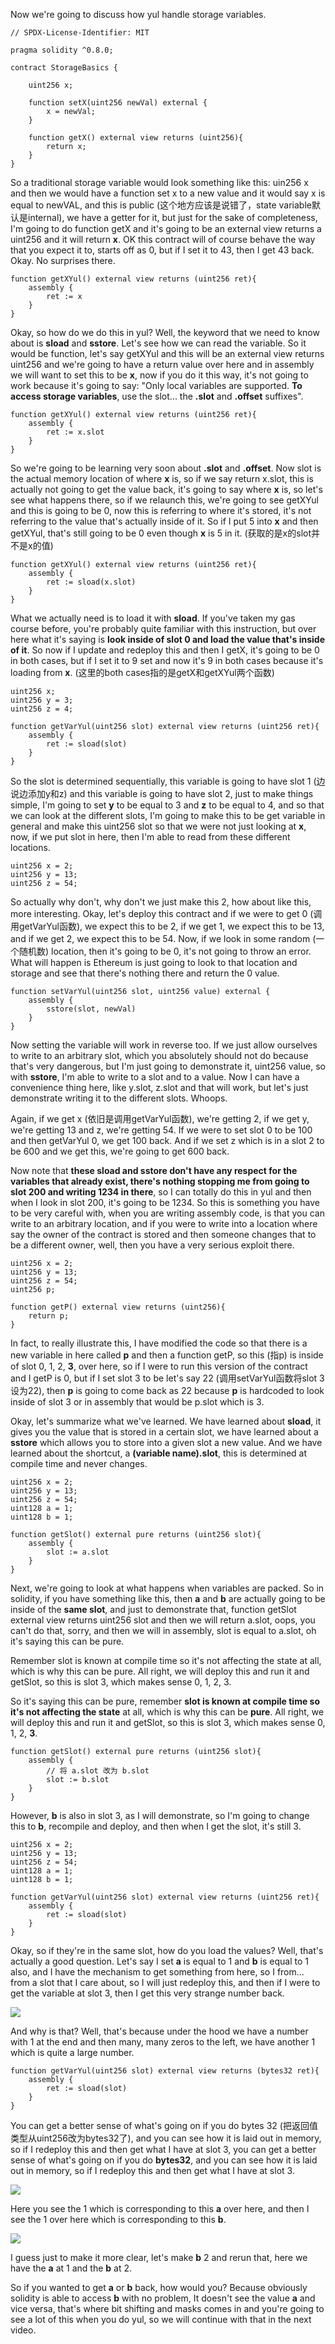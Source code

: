 Now we're going to discuss how yul handle storage variables.

```solidity
// SPDX-License-Identifier: MIT

pragma solidity ^0.8.0;

contract StorageBasics {

    uint256 x;

    function setX(uint256 newVal) external {
        x = newVal;
    }
    
    function getX() external view returns (uint256){
        return x;
    }
}
```

So a traditional storage variable would look something like this: uin256 x and then we would have a function set x to a new value and it would say x is equal to newVAL, and this is public (这个地方应该是说错了，state variable默认是internal), we have a getter for it, but just for the sake of completeness, I'm going to do function getX and it's going to be an external view returns a uint256 and it will return **x**. OK this contract will of course behave the way that you expect it to, starts off as 0, but if I set it to 43, then I get 43 back. Okay. No surprises there. 

```solidity
function getXYul() external view returns (uint256 ret){
    assembly {
    	ret := x
    }
}
```

Okay, so how do we do this in yul? Well, the keyword that we need to know about is **sload** and **sstore**. Let's see how we can read the variable. So it would be function, let's say getXYul and this will be an external view returns uint256 and we're going to have a return value over here and in assembly we will want to set this to be **x**, now if you do it this way, it's not going to work because it's going to say: "Only local variables are supported. **To access storage variables**, use the slot... the **.slot** and **.offset** suffixes".

```solidity
function getXYul() external view returns (uint256 ret){
    assembly {
    	ret := x.slot
    }
}
```

So we're going to be learning very soon about **.slot** and **.offset**. Now slot is the actual memory location of where **x** is, so if we say return x.slot, this is actually not going to get the value back, it's going to say where **x** is, so let's see what happens there, so if we relaunch this, we're going to see getXYul and this is going to be 0, now this is referring to where it's stored, it's not referring to the value that's actually inside of it. So if I put 5 into **x** and then getXYul, that's still going to be 0 even though **x** is 5 in it. (获取的是x的slot并不是x的值)

```solidity
function getXYul() external view returns (uint256 ret){
    assembly {
    	ret := sload(x.slot)
    }
}
```

What we actually need is to load it with **sload**. If you've taken my gas course before, you're probably quite familiar with this instruction, but over here what it's saying is **look inside of slot 0 and load the value that's inside of it**. So now if I update and redeploy this and then I getX, it's going to be 0 in both cases, but if I set it to 9 set and now it's 9 in both cases because it's loading from **x**.  (这里的both cases指的是getX和getXYul两个函数)

```solidity
uint256 x;
uint256 y = 3;
uint256 z = 4;

function getVarYul(uint256 slot) external view returns (uint256 ret){
    assembly {
    	ret := sload(slot)
    }
}
```

So the slot is determined sequentially, this variable is going to have slot 1 (边说边添加y和z) and this variable is going to have slot 2, just to make things simple, I'm going to set **y** to be equal to 3 and **z** to be equal to 4, and so that we can look at the different slots, I'm going to make this to be get variable in general and make this uint256 slot so that we were not just looking at **x**, now, if we put slot in here, then I'm able to read from these different locations.

```solidity
uint256 x = 2;
uint256 y = 13;
uint256 z = 54;
```

So actually why don't, why don't we just make this 2, how about like this, more interesting. Okay, let's deploy this contract and if we were to get 0 (调用getVarYul函数), we expect this to be 2, if we get 1, we expect this to be 13, and if we get 2, we expect this to be 54. Now, if we look in some random (一个随机数) location, then it's going to be 0, it's not going to throw an error. What will happen is Ethereum is just going to look to that location and storage and see that there's nothing there and return the 0 value.

```solidity
function setVarYul(uint256 slot, uint256 value) external {
    assembly {
    	sstore(slot, newVal)
    }
}
```

Now setting the variable will work in reverse too. If we just allow ourselves to write to an arbitrary slot, which you absolutely should not do because that's very dangerous, but I'm just going to demonstrate it, uint256 value, so with **sstore**, I'm able to write to a slot and to a value. Now I can have a convenience thing here, like y.slot, z.slot and that will work, but let's just demonstrate writing it to the different slots. Whoops.

Again, if we get x (依旧是调用getVarYul函数), we're getting 2, if we get y, we're getting 13 and z, we're getting 54. If we were to set slot 0 to be 100 and then getVarYul 0, we get 100 back. And if we set z which is in a slot 2 to be 600 and we get this, we're going to get 600 back.

Now note that **these sload and sstore don't have any respect for the variables that already exist, there's nothing stopping me from going to slot 200 and writing 1234 in there**, so I can totally do this in yul and then when I look in slot 200, it's going to be 1234. So this is something you have to be very careful with, when you are writing assembly code, is that you can write to an arbitrary location, and if you were to write into a location where say the owner of the contract is stored and then someone changes that to be a different owner, well, then you have a very serious exploit there.

```solidity
uint256 x = 2;
uint256 y = 13;
uint256 z = 54;
uint256 p;

function getP() external view returns (uint256){
	return p;
}
```

In fact, to really illustrate this, I have modified the code so that there is a new variable in here called **p** and then a function getP, so this (指p) is inside of slot 0, 1, 2, **3**, over here, so if I were to run this version of the contract and I getP is 0, but if I set slot 3 to be let's say 22 (调用setVarYul函数将slot 3设为22), then **p** is going to come back as 22 because **p** is hardcoded to look inside of slot 3 or in assembly that would be p.slot which is 3.

Okay, let's summarize what we've learned. We have learned about **sload**, it gives you the value that is stored in a certain slot, we have learned about a **sstore** which allows you to store into a given slot a new value. And we have learned about the shortcut, a **(variable name).slot**, this is determined at compile time and never changes. 

```solidity
uint256 x = 2;
uint256 y = 13;
uint256 z = 54;
uint128 a = 1;
uint128 b = 1;

function getSlot() external pure returns (uint256 slot){
    assembly {
    	slot := a.slot
    }
}
```

Next, we're going to look at what happens when variables are packed. So in solidity, if you have something like this, then **a** and **b** are actually going to be inside of the **same slot**, and just to demonstrate that, function getSlot external view returns uint256 slot and then we will return a.slot, oops, you can't do that, sorry, and then we will in assembly, slot is equal to a.slot, oh it's saying this can be pure.

Remember slot is known at compile time so it's not affecting the state at all, which is why this can be pure. All right, we will deploy this and run it and getSlot, so this is slot 3, which makes sense 0, 1, 2, 3.

So it's saying this can be pure, remember **slot is known at compile time so it's not affecting the state** at all, which is why this can be **pure**. All right, we will deploy this and run it and getSlot, so this is slot 3, which makes sense 0, 1, 2, **3**.

```solidity
function getSlot() external pure returns (uint256 slot){
    assembly {
    	// 将 a.slot 改为 b.slot
    	slot := b.slot
    }
}
```

However, **b** is also in slot 3, as I will demonstrate, so I'm going to change this to **b**, recompile and deploy, and then when I get the slot, it's still 3.

```solidity
uint256 x = 2;
uint256 y = 13;
uint256 z = 54;
uint128 a = 1;
uint128 b = 1;

function getVarYul(uint256 slot) external view returns (uint256 ret){
    assembly {
    	ret := sload(slot)
    }
}
```

Okay, so if they're in the same slot, how do you load the values? Well, that's actually a good question. Let's say I set **a** is equal to 1 and **b** is equal to 1 also, and I have the mechanism to get something from here, so I from... from a slot that I care about, so I will just redeploy this, and then if I were to get the variable at slot 3, then I get this very strange number back.

![](getvaryul.png)

And why is that? Well, that's because under the hood we have a number with 1 at the end and then many, many zeros to the left, we have another 1 which is quite a large number.

```solidity
function getVarYul(uint256 slot) external view returns (bytes32 ret){
    assembly {
    	ret := sload(slot)
    }
}
```

You can get a better sense of what's going on if you do bytes 32 (把返回值类型从uint256改为bytes32了), and you can see how it is laid out in memory, so if I redeploy this and then get what I have at slot 3, you can get a better sense of what's going on if you do **bytes32**, and you can see how it is laid out in memory, so if I redeploy this and then get what I have at slot 3.

![](getvaryul2.png)

Here you see the 1 which is corresponding to this **a** over here, and then I see the 1 over here which is corresponding to this **b**.

![](getvaryul3.png)

I guess just to make it more clear, let's make **b** 2 and rerun that, here we have the **a** at 1 and the **b** at 2.

So if you wanted to get **a** or **b** back, how would you? Because obviously solidity is able to access **b** with no problem, It doesn't see the value **a** and vice versa, that's where bit shifting and masks comes in and you're going to see a lot of this when you do yul, so we will continue with that in the next video.